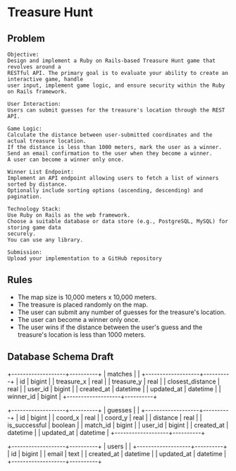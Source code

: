 # Treasure Hunt

## Problem

```
Objective:
Design and implement a Ruby on Rails-based Treasure Hunt game that revolves around a
RESTful API. The primary goal is to evaluate your ability to create an interactive game, handle
user input, implement game logic, and ensure security within the Ruby on Rails framework.

User Interaction:
Users can submit guesses for the treasure's location through the REST API.

Game Logic:
Calculate the distance between user-submitted coordinates and the actual treasure location.
If the distance is less than 1000 meters, mark the user as a winner.
Send an email confirmation to the user when they become a winner.
A user can become a winner only once.

Winner List Endpoint:
Implement an API endpoint allowing users to fetch a list of winners sorted by distance.
Optionally include sorting options (ascending, descending) and pagination.

Technology Stack:
Use Ruby on Rails as the web framework.
Choose a suitable database or data store (e.g., PostgreSQL, MySQL) for storing game data
securely.
You can use any library.

Submission:
Upload your implementation to a GitHub repository
```

## Rules

- The map size is 10,000 meters x 10,000 meters.
- The treasure is placed randomly on the map.
- The user can submit any number of guesses for the treasure's location.
- The user can become a winner only once.
- The user wins if the distance between the user's guess and the treasure's location is less than 1000 meters.


## Database Schema Draft

+-------------------+----------+
| matches           |          |
+-------------------+----------+
| id                | bigint   |
| treasure_x        | real     |
| treasure_y        | real     |
| closest_distance  | real     |
| user_id           | bigint   |
| created_at        | datetime |
| updated_at        | datetime |
| winner_id         | bigint   |
+-------------------+----------+

+-------------------+----------+
| guesses           |          |
+-------------------+----------+
| id                | bigint   |
| coord_x           | real     |
| coord_y           | real     |
| distance          | real     |
| is_successful     | boolean  |
| match_id          | bigint   |
| user_id           | bigint   |
| created_at        | datetime |
| updated_at        | datetime |
+-------------------+----------+

+-------------------+----------+
| users             |          |
+-------------------+----------+
| id                | bigint   |
| email             | text     |
| created_at        | datetime |
| updated_at        | datetime |
+-------------------+----------+

